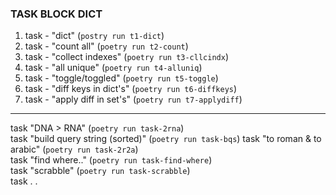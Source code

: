 ### TASK BLOCK DICT  
1. task - "dict" (`postry run t1-dict`)  
2. task - "count all" (`poetry run t2-count`)  
3. task - "collect indexes" (`poetry run t3-cllcindx`)  
4. task - "all unique" (`poetry run t4-alluniq`)
5. task - "toggle/toggled" (`poetry run t5-toggle`)  
6. task - "diff keys in dict's" (`poetry run t6-diffkeys`)
7. task - "apply diff in set's" (`poetry run t7-applydiff`)  
---
task "DNA > RNA" (`poetry run task-2rna`)  
task "build query string (sorted)" (`poetry run task-bqs`)
task "to roman & to arabic" (`poetry run task-2r2a`)  
task "find where.." (`poetry run task-find-where`)  
task "scrabble" (`poetry run task-scrabble`)  
task . . 
